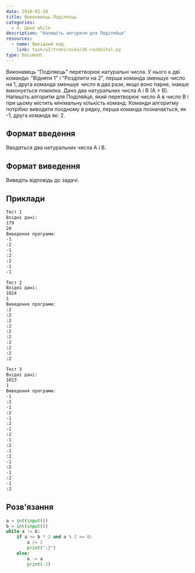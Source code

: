 ```yaml
---
date: 2018-02-28
title: Виконавець Поділяєць
categories:
  - 4. Цикл while
description: "Напишіть алгоритм для Поділяйця"
resources:
  - name: Вихідний код
    link: task/w2/trenirovka/26-razdoitel.py
type: Document
---
```


Виконавець "Поділяєць" перетворює натуральні числа. У нього є дві команди: "Відняти 1" і "Розділити на 2", перша команда зменшує число на 1, друга команда зменшує число в два рази, якщо воно парне, інакше виконується помилка. Дано два натуральних числа A і B (A > B). Напишіть алгоритм для Поділяйця, який перетворює число A в число B і при цьому містить мінімальну кількість команд. Команди алгоритму потрібно виводити поодному в рядку, перша команда позначається, як -1, друга команда як: 2.

## Формат введення

Вводяться два натуральних числа A і B.

## Формат виведення

Виведіть відповідь до задачі.

## Приклади

```bash
Тест 1
Вхідні дані:
179
20
Виведення програми:
-1
:2
-1
:2
:2
-1
-1

Тест 2
Вхідні дані:
1024
1
Виведення програми:
:2
:2
:2
:2
:2
:2
:2
:2
:2
:2

Тест 3
Вхідні дані:
1023
1
Виведення програми:
-1
:2
-1
:2
-1
:2
-1
:2
-1
:2
-1
:2
-1
:2
-1
:2
-1
:2
```

## Розв'язання

```python
a = int(input())
b = int(input())
while a != b:
    if a >= b * 2 and a % 2 == 0:
        a /= 2
        print(":2")
    else:
        a -= a
        print(-1)
```